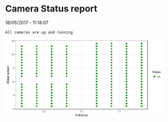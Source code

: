 Camera Status report
================
18/05/2017 - 11:18:07

    All cameras are up and running

![](camreport_files/figure-markdown_github/unnamed-chunk-2-1.png)
